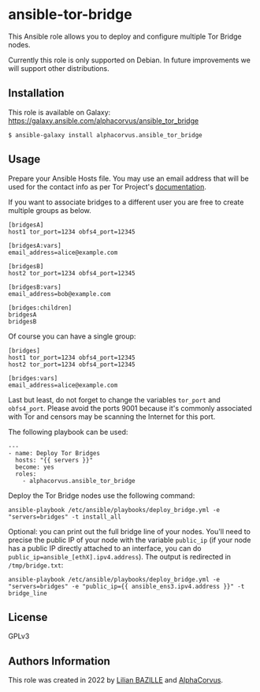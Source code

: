 # ansible-tor-bridge

This Ansible role allows you to deploy and configure multiple Tor Bridge nodes.

Currently this role is only supported on Debian. In future improvements we will support other distributions.

## Installation

This role is available on Galaxy: https://galaxy.ansible.com/alphacorvus/ansible_tor_bridge

```
$ ansible-galaxy install alphacorvus.ansible_tor_bridge
```

## Usage

Prepare your Ansible Hosts file. You may use an email address that will be used for the contact info as per Tor Project's [documentation](https://community.torproject.org/relay/setup/bridge/).

If you want to associate bridges to a different user you are free to create multiple groups as below.

```
[bridgesA]
host1 tor_port=1234 obfs4_port=12345

[bridgesA:vars]
email_address=alice@example.com

[bridgesB]
host2 tor_port=1234 obfs4_port=12345

[bridgesB:vars]
email_address=bob@example.com

[bridges:children]
bridgesA
bridgesB
```

Of course you can have a single group:

```
[bridges]
host1 tor_port=1234 obfs4_port=12345
host2 tor_port=1234 obfs4_port=12345

[bridges:vars]
email_address=alice@example.com
```

Last but least, do not forget to change the variables `tor_port` and `obfs4_port`. Please avoid the ports 9001 because it's commonly associated with Tor and censors may be scanning the Internet for this port.

The following playbook can be used:

```
---
- name: Deploy Tor Bridges
  hosts: "{{ servers }}"
  become: yes
  roles:
    - alphacorvus.ansible_tor_bridge
```

Deploy the Tor Bridge nodes use the following command: 

`ansible-playbook /etc/ansible/playbooks/deploy_bridge.yml -e "servers=bridges" -t install_all`

Optional: you can print out the full bridge line of your nodes. You'll need to precise the public IP of your node with the variable `public_ip` (if your node has a public IP directly attached to an interface, you can do `public_ip=ansible_[ethX].ipv4.address`). The output is redirected in `/tmp/bridge.txt`:

`ansible-playbook /etc/ansible/playbooks/deploy_bridge.yml -e "servers=bridges" -e "public_ip={{ ansible_ens3.ipv4.address }}" -t bridge_line`

## License

GPLv3

## Authors Information

This role was created in 2022 by [Lilian BAZILLE](https://github.com/lilianbaz) and [AlphaCorvus](https://github.com/AlphaCorvus).
